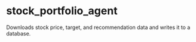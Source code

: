 # stock_portfolio_agent

Downloads stock price, target, and recommendation data and writes it to a database.